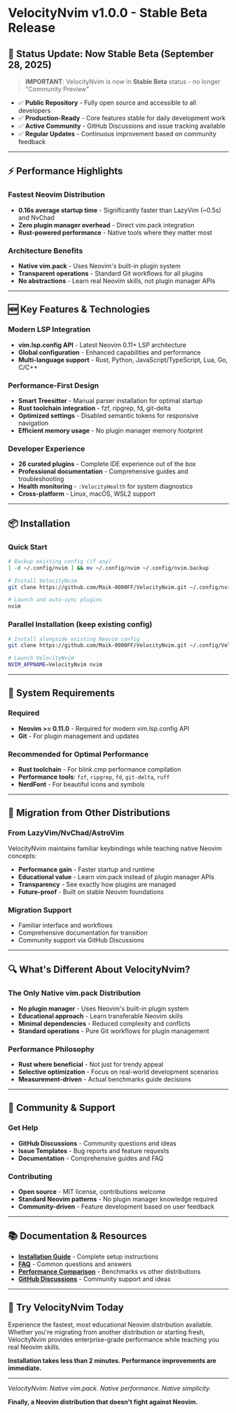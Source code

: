 # VelocityNvim v1.0.0 - Stable Beta Release

## 🚀 **Status Update: Now Stable Beta (September 28, 2025)**

> **IMPORTANT**: VelocityNvim is now in **Stable Beta** status - no longer "Community Preview"

- ✅ **Public Repository** - Fully open source and accessible to all developers
- ✅ **Production-Ready** - Core features stable for daily development work
- ✅ **Active Community** - GitHub Discussions and issue tracking available
- ✅ **Regular Updates** - Continuous improvement based on community feedback

---

## ⚡ **Performance Highlights**

### **Fastest Neovim Distribution**
- **0.16s average startup time** - Significantly faster than LazyVim (~0.5s) and NvChad
- **Zero plugin manager overhead** - Direct vim.pack integration
- **Rust-powered performance** - Native tools where they matter most

### **Architecture Benefits**
- **Native vim.pack** - Uses Neovim's built-in plugin system
- **Transparent operations** - Standard Git workflows for all plugins
- **No abstractions** - Learn real Neovim skills, not plugin manager APIs

---

## 🆕 **Key Features & Technologies**

### **Modern LSP Integration**
- **vim.lsp.config API** - Latest Neovim 0.11+ LSP architecture
- **Global configuration** - Enhanced capabilities and performance
- **Multi-language support** - Rust, Python, JavaScript/TypeScript, Lua, Go, C/C++

### **Performance-First Design**
- **Smart Treesitter** - Manual parser installation for optimal startup
- **Rust toolchain integration** - fzf, ripgrep, fd, git-delta
- **Optimized settings** - Disabled semantic tokens for responsive navigation
- **Efficient memory usage** - No plugin manager memory footprint

### **Developer Experience**
- **26 curated plugins** - Complete IDE experience out of the box
- **Professional documentation** - Comprehensive guides and troubleshooting
- **Health monitoring** - `:VelocityHealth` for system diagnostics
- **Cross-platform** - Linux, macOS, WSL2 support

---

## 📦 **Installation**

### **Quick Start**
```bash
# Backup existing config (if any)
[ -d ~/.config/nvim ] && mv ~/.config/nvim ~/.config/nvim.backup

# Install VelocityNvim
git clone https://github.com/Maik-0000FF/VelocityNvim.git ~/.config/nvim

# Launch and auto-sync plugins
nvim
```

### **Parallel Installation (keep existing config)**
```bash
# Install alongside existing Neovim config
git clone https://github.com/Maik-0000FF/VelocityNvim.git ~/.config/VelocityNvim

# Launch VelocityNvim
NVIM_APPNAME=VelocityNvim nvim
```

---

## 🔧 **System Requirements**

### **Required**
- **Neovim >= 0.11.0** - Required for modern vim.lsp.config API
- **Git** - For plugin management and updates

### **Recommended for Optimal Performance**
- **Rust toolchain** - For blink.cmp performance compilation
- **Performance tools**: `fzf`, `ripgrep`, `fd`, `git-delta`, `ruff`
- **NerdFont** - For beautiful icons and symbols

---

## 🎯 **Migration from Other Distributions**

### **From LazyVim/NvChad/AstroVim**
VelocityNvim maintains familiar keybindings while teaching native Neovim concepts:

- **Performance gain** - Faster startup and runtime
- **Educational value** - Learn vim.pack instead of plugin manager APIs
- **Transparency** - See exactly how plugins are managed
- **Future-proof** - Built on stable Neovim foundations

### **Migration Support**
- Familiar interface and workflows
- Comprehensive documentation for transition
- Community support via GitHub Discussions

---

## 🔍 **What's Different About VelocityNvim?**

### **The Only Native vim.pack Distribution**
- **No plugin manager** - Uses Neovim's built-in plugin system
- **Educational approach** - Learn transferable Neovim skills
- **Minimal dependencies** - Reduced complexity and conflicts
- **Standard operations** - Pure Git workflows for plugin management

### **Performance Philosophy**
- **Rust where beneficial** - Not just for trendy appeal
- **Selective optimization** - Focus on real-world development scenarios
- **Measurement-driven** - Actual benchmarks guide decisions

---

## 🌟 **Community & Support**

### **Get Help**
- **GitHub Discussions** - Community questions and ideas
- **Issue Templates** - Bug reports and feature requests
- **Documentation** - Comprehensive guides and FAQ

### **Contributing**
- **Open source** - MIT license, contributions welcome
- **Standard Neovim patterns** - No plugin manager knowledge required
- **Community-driven** - Feature development based on user feedback

---

## 📚 **Documentation & Resources**

- **[Installation Guide](https://github.com/Maik-0000FF/VelocityNvim#-installation)** - Complete setup instructions
- **[FAQ](https://github.com/Maik-0000FF/VelocityNvim#-frequently-asked-questions-faq)** - Common questions and answers
- **[Performance Comparison](https://github.com/Maik-0000FF/VelocityNvim#-performance-characteristics)** - Benchmarks vs other distributions
- **[GitHub Discussions](https://github.com/Maik-0000FF/VelocityNvim/discussions)** - Community support and ideas

---

## 🎉 **Try VelocityNvim Today**

Experience the fastest, most educational Neovim distribution available. Whether you're migrating from another distribution or starting fresh, VelocityNvim provides enterprise-grade performance while teaching you real Neovim skills.

**Installation takes less than 2 minutes. Performance improvements are immediate.**

---

*VelocityNvim: Native vim.pack. Native performance. Native simplicity.*

**Finally, a Neovim distribution that doesn't fight against Neovim.**